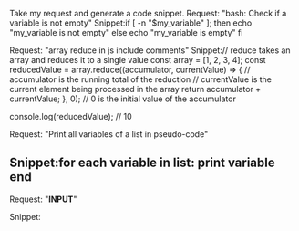 Take my request and generate a code snippet.
Request: "bash: Check if a variable is not empty"
Snippet:if [ -n "$my_variable" ]; then
    echo "my_variable is not empty"
else
    echo "my_variable is empty"
fi

Request: "array reduce in js include comments"
Snippet:// reduce takes an array and reduces it to a single value
const array = [1, 2, 3, 4];
const reducedValue = array.reduce((accumulator, currentValue) => {
  // accumulator is the running total of the reduction
  // currentValue is the current element being processed in the array
  return accumulator + currentValue;
}, 0); // 0 is the initial value of the accumulator

console.log(reducedValue); // 10

Request: "Print all variables of a list in pseudo-code"

Snippet:for each variable in list:
    print variable
end
---
Request: "__INPUT__"

Snippet:

